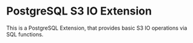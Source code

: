 # PostgreSQL S3 IO Extension

This is a PostgreSQL Extension, that provides basic S3 IO operations via SQL functions.

